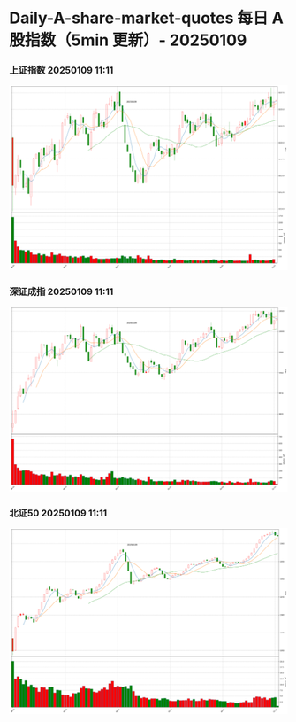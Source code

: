 
# Daily-A-share-market-quotes 每日 A 股指数（5min 更新）- 20250109

### 上证指数 20250109 11:11
![](./fig/2025/1/20250109-sh000001.png)

### 深证成指 20250109 11:11
![](./fig/2025/1/20250109-sz399001.png)

### 北证50 20250109 11:11
![](./fig/2025/1/20250109-bj899050.png)
